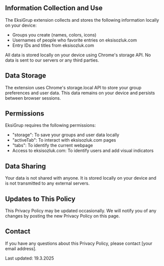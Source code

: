## Information Collection and Use

The EksiGrup extension collects and stores the following information locally on your device:
- Groups you create (names, colors, icons)
- Usernames of people who favorite entries on eksisozluk.com
- Entry IDs and titles from eksisozluk.com

All data is stored locally on your device using Chrome's storage API. No data is sent to our servers or any third parties.

## Data Storage

The extension uses Chrome's storage.local API to store your group preferences and user data. This data remains on your device and persists between browser sessions.

## Permissions

EksiGrup requires the following permissions:
- "storage": To save your groups and user data locally
- "activeTab": To interact with eksisozluk.com pages
- "tabs": To identify the current webpage
- Access to eksisozluk.com: To identify users and add visual indicators

## Data Sharing

Your data is not shared with anyone. It is stored locally on your device and is not transmitted to any external servers.

## Updates to This Policy

This Privacy Policy may be updated occasionally. We will notify you of any changes by posting the new Privacy Policy on this page.

## Contact

If you have any questions about this Privacy Policy, please contact [your email address].

Last updated: 19.3.2025


